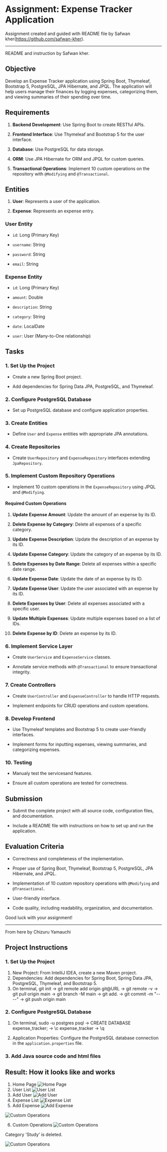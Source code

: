 # Assignment: Expense Tracker Application


Assignment created and guided with README file by Safwan kher(https://github.com/safwan-kher).

---
README and instruction by Safwan kher.


## Objective

Develop an Expense Tracker application using Spring Boot, Thymeleaf, Bootstrap 5, PostgreSQL, JPA Hibernate, and JPQL. The application will help users manage their finances by logging expenses, categorizing them, and viewing summaries of their spending over time.



## Requirements

1. **Backend Development**: Use Spring Boot to create RESTful APIs.

2. **Frontend Interface**: Use Thymeleaf and Bootstrap 5 for the user interface.

3. **Database**: Use PostgreSQL for data storage.

4. **ORM**: Use JPA Hibernate for ORM and JPQL for custom queries.

5. **Transactional Operations**: Implement 10 custom operations on the repository with `@Modifying` and `@Transactional`.



## Entities

1. **User**: Represents a user of the application.

2. **Expense**: Represents an expense entry.



### User Entity

- `id`: Long (Primary Key)

- `username`: String

- `password`: String

- `email`: String



### Expense Entity

- `id`: Long (Primary Key)

- `amount`: Double

- `description`: String

- `category`: String

- `date`: LocalDate

- `user`: User (Many-to-One relationship)



## Tasks



### 1. Set Up the Project

- Create a new Spring Boot project.

- Add dependencies for Spring Data JPA, PostgreSQL, and Thymeleaf.



### 2. Configure PostgreSQL Database

- Set up PostgreSQL database and configure application properties.



### 3. Create Entities

- Define `User` and `Expense` entities with appropriate JPA annotations.



### 4. Create Repositories

- Create `UserRepository` and `ExpenseRepository` interfaces extending `JpaRepository`.



### 5. Implement Custom Repository Operations

- Implement 10 custom operations in the `ExpenseRepository` using JPQL and `@Modifying`.



#### Required Custom Operations

1. **Update Expense Amount**: Update the amount of an expense by its ID.

2. **Delete Expense by Category**: Delete all expenses of a specific category.

3. **Update Expense Description**: Update the description of an expense by its ID.

4. **Update Expense Category**: Update the category of an expense by its ID.

5. **Delete Expenses by Date Range**: Delete all expenses within a specific date range.

6. **Update Expense Date**: Update the date of an expense by its ID.

7. **Update Expense User**: Update the user associated with an expense by its ID.

8. **Delete Expenses by User**: Delete all expenses associated with a specific user.

9. **Update Multiple Expenses**: Update multiple expenses based on a list of IDs.

10. **Delete Expense by ID**: Delete an expense by its ID.



### 6. Implement Service Layer

- Create `UserService` and `ExpenseService` classes.

- Annotate service methods with `@Transactional` to ensure transactional integrity.



### 7. Create Controllers

- Create `UserController` and `ExpenseController` to handle HTTP requests.

- Implement endpoints for CRUD operations and custom operations.



### 8. Develop Frontend

- Use Thymeleaf templates and Bootstrap 5 to create user-friendly interfaces.

- Implement forms for inputting expenses, viewing summaries, and categorizing expenses.







### 10. Testing

- Manualy test the servicesand features.

- Ensure all custom operations are tested for correctness.



## Submission

- Submit the complete project with all source code, configuration files, and documentation.

- Include a README file with instructions on how to set up and run the application.



## Evaluation Criteria

- Correctness and completeness of the implementation.

- Proper use of Spring Boot, Thymeleaf, Bootstrap 5, PostgreSQL, JPA Hibernate, and JPQL.

- Implementation of 10 custom repository operations with `@Modifying` and `@Transactional`.

- User-friendly interface.

- Code quality, including readability, organization, and documentation.



Good luck with your assignment!


------


From here by Chizuru Yamauchi


## Project Instructions

### 1. Set Up the Project
1. New Project: From IntelliJ IDEA, create a new Maven project.
2. Dependencies: Add dependencies for Spring Boot, Spring Data JPA, PostgreSQL, Thymeleaf, and Bootstrap 5.
3. On terminal, git init -> git remote add origin git@URL -> git remote -v -> git pull origin main -> git branch -M main -> git add. -> git commit -m "----" -> git push origin main 


### 2. Configure PostgreSQL Database
1. On terminal, sudo -u postgres psql -> CREATE DATABASE expense_tracker; -> \c expense_tracker -> \q

2. Application Properties: Configure the PostgreSQL database connection in the `application.properties` file.

### 3. Add Java source code and html files

## Result: How it looks like and works

1. Home Page
![Home Page](./src/main/resources/pics/pic1.png)
2. User List
![User List](./src/main/resources/pics/pic2.png)
3. Add User
![Add User](./src/main/resources/pics/pic3.png)
4. Expense List
![Expense List](./src/main/resources/pics/pic4.png)
5. Add Expense
![Add Expense](./src/main/resources/pics/pic5.png)

![Custom Operations](./src/main/resources/pics/pic6.png)

6. Custom Operations
![Custom Operations](./src/main/resources/pics/pic8.png)


Category 'Study' is deleted.

![Custom Operations](./src/main/resources/pics/pic9.png)

